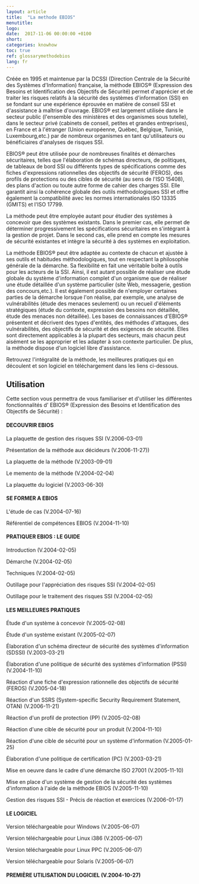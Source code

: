 ```yaml
---
layout: article
title:  "La methode EBIOS"
menutitle:
logo:
date:  2017-11-06 00:00:00 +0100
short:
categories: knowhow
toc: true
ref: glossarymethodebios
lang: fr
---
```


Créée en 1995 et maintenue par la DCSSI (Direction Centrale de la Sécurité des Systèmes d'Information) française, la méthode EBIOS® (Expression des Besoins et Identification des Objectifs de Sécurité) permet d'apprécier et de traiter les risques relatifs à la sécurité des systèmes d'information (SSI) en se fondant sur une expérience éprouvée en matière de conseil SSI et d'assistance à maîtrise d'ouvrage. EBIOS® est largement utilisée dans le secteur public (l'ensemble des ministères et des organismes sous tutelle), dans le secteur privé (cabinets de conseil, petites et grandes entreprises), en France et à l'étranger (Union européenne, Québec, Belgique, Tunisie, Luxembourg,etc.) par de nombreux organismes en tant qu'utilisateurs ou bénéficiaires d'analyses de risques SSI.

EBIOS® peut être utilisée pour de nombreuses finalités et démarches sécuritaires, telles que l'élaboration de schémas directeurs, de politiques, de tableaux de bord SSI ou différents types de spécifications comme des fiches d'expressions rationnelles des objectifs de sécurité (FEROS), des profils de protections ou des cibles de sécurité (au sens de l'ISO 15408), des plans d'action ou toute autre forme de cahier des charges SSI. Elle garantit ainsi la cohérence globale des outils méthodologiques SSI et offre également la compatibilité avec les normes internationales ISO 13335 (GMITS) et l'ISO 17799.

La méthode peut être employée autant pour étudier des systèmes à concevoir que des systèmes existants. Dans le premier cas, elle permet de déterminer progressivement les spécifications sécuritaires en s'intégrant à la gestion de projet. Dans le second cas, elle prend en compte les mesures de sécurité existantes et intègre la sécurité à des systèmes en exploitation.

La méthode EBIOS® peut être adaptée au contexte de chacun et ajustée à ses outils et habitudes méthodologiques, tout en respectant la philosophie générale de la démarche. Sa flexibilité en fait une véritable boîte à outils pour les acteurs de la SSI. Ainsi, il est autant possible de réaliser une étude globale du système d'information complet d'un organisme que de réaliser une étude détaillée d'un système particulier (site Web, messagerie, gestion des concours,etc.). Il est également possible de n'employer certaines parties de la démarche lorsque l'on réalise, par exemple, une analyse de vulnérabilités (étude des menaces seulement) ou un recueil d'éléments stratégiques (étude du contexte, expression des besoins non détaillée, étude des menaces non détaillée). Les bases de connaissances d'EBIOS® présentent et décrivent des types d'entités, des méthodes d'attaques, des vulnérabilités, des objectifs de sécurité et des exigences de sécurité. Elles sont directement applicables à la plupart des secteurs, mais chacun peut aisément se les approprier et les adapter à son contexte particulier. De plus, la méthode dispose d'un logiciel libre d'assistance.

Retrouvez l'intégralité de la méthode, les meilleures pratiques qui en découlent et son logiciel en téléchargement dans les liens ci-dessous.

## Utilisation
Cette section vous permettra de vous familiariser et d'utiliser les différentes fonctionnalités d' EBIOS® (Expression des Besoins et Identification des Objectifs de Sécurité) :

#### DECOUVRIR EBIOS

La plaquette de gestion des risques SSI (V.2006-03-01)

Présentation de la méthode aux décideurs (V.2006-11-27))

La plaquette de la méthode (V.2003-09-01)

Le memento de la méthode (V.2004-02-04)

La plaquette du logiciel (V.2003-06-30)

#### SE FORMER A EBIOS
L'étude de cas (V.2004-07-16)

Référentiel de compétences EBIOS (V.2004-11-10)

#### PRATIQUER EBIOS : LE GUIDE
Introduction (V.2004-02-05)

Démarche (V.2004-02-05)

Techniques (V.2004-02-05)

Outillage pour l'appréciation des risques SSI (V.2004-02-05)

Outillage pour le traitement des risques SSI (V.2004-02-05)

#### LES MEILLEURES PRATIQUES
Étude d'un système à concevoir (V.2005-02-08)

Étude d'un système existant (V.2005-02-07)

Élaboration d'un schéma directeur de sécurité des systèmes d'information (SDSSI) (V.2003-03-21)

Élaboration d'une politique de sécurité des systèmes d'information (PSSI) (V.2004-11-10)

Réaction d'une fiche d'expression rationnelle des objectifs de sécurité (FEROS) (V.2005-04-18)

Réaction d'un SSRS (System-specific Security Requirement Statement, OTAN) (V.2006-11-21)

Réaction d'un profil de protection (PP) (V.2005-02-08)

Réaction d'une cible de sécurité pour un produit (V.2004-11-10)

Réaction d'une cible de sécurité pour un système d'information (V.2005-01-25)

Élaboration d'une politique de certification (PC) (V.2003-03-21)

Mise en oeuvre dans le cadre d'une démarche ISO 27001 (V.2005-11-10)

Mise en place d'un système de gestion de la sécurité des systèmes d'information à l'aide de la méthode EBIOS (V.2005-11-10)

Gestion des risques SSI - Précis de réaction et exercices (V.2006-01-17)

#### LE LOGICIEL
Version téléchargeable pour Windows (V.2005-06-07)

Version téléchargeable pour Linux i386 (V.2005-06-07)

Version téléchargeable pour Linux PPC (V.2005-06-07)

Version téléchargeable pour Solaris (V.2005-06-07)

#### PREMIÈRE UTILISATION DU LOGICIEL (V.2004-10-27)
